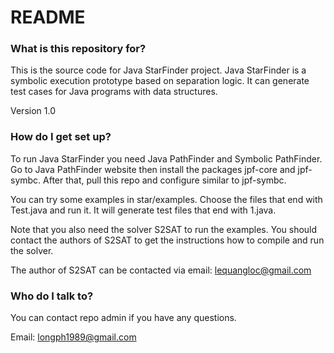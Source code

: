 # README #

### What is this repository for? ###

This is the source code for Java StarFinder project. Java StarFinder is a symbolic execution prototype based on separation logic.
It can generate test cases for Java programs with data structures.

Version 1.0

### How do I get set up? ###

To run Java StarFinder you need Java PathFinder and Symbolic PathFinder. Go to Java PathFinder website then install the packages
jpf-core and jpf-symbc. After that, pull this repo and configure similar to jpf-symbc.

You can try some examples in star/examples. Choose the files that end with Test.java and run it.
It will generate test files that end with 1.java.

Note that you also need the solver S2SAT to run the examples. You should contact the authors of S2SAT to get the instructions
how to compile and run the solver.

The author of S2SAT can be contacted via email: lequangloc@gmail.com

### Who do I talk to? ###

You can contact repo admin if you have any questions.

Email: longph1989@gmail.com
